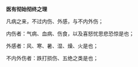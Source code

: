 **医有彻始彻终之理**

凡病之来，不过内伤、外感，与不内外伤；

内伤者：气病、血病、伤食，以及喜怒忧思悲恐惊是也；

外感者：风、寒、暑、湿、燥、火是也；

不内外伤者：跌打损伤、五绝之类是也；